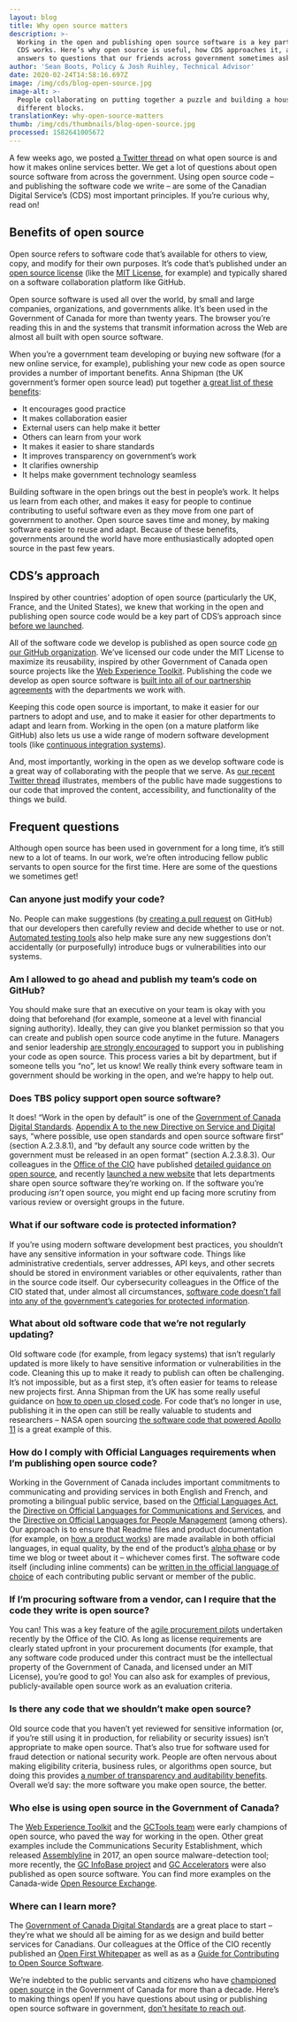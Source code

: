 ```yaml
---
layout: blog
title: Why open source matters
description: >-
  Working in the open and publishing open source software is a key part of how
  CDS works. Here’s why open source is useful, how CDS approaches it, and
  answers to questions that our friends across government sometimes ask.
author: 'Sean Boots, Policy & Josh Ruihley, Technical Advisor'
date: 2020-02-24T14:58:16.697Z
image: /img/cds/blog-open-source.jpg
image-alt: >-
  People collaborating on putting together a puzzle and building a house out of
  different blocks.
translationKey: why-open-source-matters
thumb: /img/cds/thumbnails/blog-open-source.jpg
processed: 1582641005672
---
```

A few weeks ago, we posted [a Twitter thread](https://twitter.com/CDS_GC/status/1227971000471560197) on what open source is and how it makes online services better. We get a lot of questions about open source software from across the government. Using open source code – and publishing the software code we write – are some of the Canadian Digital Service’s (CDS) most important principles. If you’re curious why, read on!

## Benefits of open source

Open source refers to software code that’s available for others to view, copy, and modify for their own purposes. It’s code that’s published under an [open source license](https://opensource.org/licenses) (like the [MIT License](https://github.com/wet-boew/wet-boew/blob/master/License-en.txt), for example) and typically shared on a software collaboration platform like GitHub.

Open source software is used all over the world, by small and large companies, organizations, and governments alike. It’s been used in the Government of Canada for more than twenty years. The browser you’re reading this in and the systems that transmit information across the Web are almost all built with open source software.

When you’re a government team developing or buying new software (for a new online service, for example), publishing your new code as open source provides a number of important benefits. Anna Shipman (the UK government’s former open source lead) put together [a great list of these benefits](https://gds.blog.gov.uk/2017/09/04/the-benefits-of-coding-in-the-open/):

*   It encourages good practice
*   It makes collaboration easier
*   External users can help make it better
*   Others can learn from your work
*   It makes it easier to share standards
*   It improves transparency on government’s work
*   It clarifies ownership
*   It helps make government technology seamless

Building software in the open brings out the best in people’s work. It helps us learn from each other, and makes it easy for people to continue contributing to useful software even as they move from one part of government to another. Open source saves time and money, by making software easier to reuse and adapt. Because of these benefits, governments around the world have more enthusiastically adopted open source in the past few years.

## CDS’s approach

Inspired by other countries’ adoption of open source (particularly the UK, France, and the United States), we knew that working in the open and publishing open source code would be a key part of CDS’s approach since [before we launched](https://digital.canada.ca/2017/07/28/think-big-start-small/). 

All of the software code we develop is published as open source code [on our GitHub organization](https://github.com/cds-snc). We’ve licensed our code under the MIT License to maximize its reusability, inspired by other Government of Canada open source projects like the [Web Experience Toolkit](https://github.com/wet-boew/wet-boew). Publishing the code we develop as open source software is [built into all of our partnership agreements](https://digital.canada.ca/partnerships/) with the departments we work with. 

Keeping this code open source is important, to make it easier for our partners to adopt and use, and to make it easier for other departments to adapt and learn from. Working in the open (on a mature platform like GitHub) also lets us use a wide range of modern software development tools (like [continuous integration systems](https://digital.canada.ca/2018/03/26/automated-testing-blog/)).

And, most importantly, working in the open as we develop software code is a great way of collaborating with the people that we serve. As [our recent Twitter thread](https://twitter.com/CDS_GC/status/1227971000471560197) illustrates, members of the public have made suggestions to our code that improved the content, accessibility, and functionality of the things we build.

## Frequent questions

Although open source has been used in government for a long time, it’s still new to a lot of teams. In our work, we’re often introducing fellow public servants to open source for the first time. Here are some of the questions we sometimes get!

### Can anyone just modify your code?

No. People can make suggestions (by [creating a pull request](https://digital.canada.ca/2018/04/24/coding-is-a-team-activity/) on GitHub) that our developers then carefully review and decide whether to use or not. [Automated testing tools](https://digital.canada.ca/2018/03/26/automated-testing-blog/) also help make sure any new suggestions don’t accidentally (or purposefully) introduce bugs or vulnerabilities into our systems.

### Am I allowed to go ahead and publish my team’s code on GitHub?

You should make sure that an executive on your team is okay with you doing that beforehand (for example, someone at a level with financial signing authority). Ideally, they can give you blanket permission so that you can create and publish open source code anytime in the future. Managers and senior leadership [are strongly encouraged](https://www.canada.ca/en/government/system/digital-government/digital-government-innovations/open-source-software.html) to support you in publishing your code as open source. This process varies a bit by department, but if someone tells you “no”, let us know! We really think every software team in government should be working in the open, and we’re happy to help out.

### Does TBS policy support open source software?

It does! “Work in the open by default” is one of the [Government of Canada Digital Standards](https://www.canada.ca/en/government/system/digital-government/government-canada-digital-standards.html). [Appendix A to the new Directive on Service and Digital](https://www.tbs-sct.gc.ca/pol/doc-eng.aspx?id=32602) says, “where possible, use open standards and open source software first” (section A.2.3.8.1), and “by default any source code written by the government must be released in an open format” (section A.2.3.8.3). Our colleagues in the [Office of the CIO](https://www.canada.ca/en/treasury-board-secretariat/corporate/organization.html#ocio) have published [detailed guidance on open source](https://www.canada.ca/en/government/system/digital-government/digital-government-innovations/open-source-software.html), and recently [launched a new website](https://canada-ca.github.io/ore-ero/en/index.html) that lets departments share open source software they’re working on. If the software you’re producing _isn’t_ open source, you might end up facing more scrutiny from various review or oversight groups in the future.

### What if our software code is protected information?

If you’re using modern software development best practices, you shouldn’t have any sensitive information in your software code. Things like administrative credentials, server addresses, API keys, and other secrets should be stored in environment variables or other equivalents, rather than in the source code itself. Our cybersecurity colleagues in the Office of the CIO stated that, under almost all circumstances, [software code doesn’t fall into any of the government’s categories for protected information](https://github.com/canada-ca/Open_First_Whitepaper/issues/83#issuecomment-361065123).

### What about old software code that we’re not regularly updating?

Old software code (for example, from legacy systems) that isn’t regularly updated is more likely to have sensitive information or vulnerabilities in the code. Cleaning this up to make it ready to publish can often be challenging. It’s not impossible, but as a first step, it’s often easier for teams to release new projects first. Anna Shipman from the UK has some really useful guidance on [how to open up closed code](https://technology.blog.gov.uk/2018/02/19/how-to-open-up-closed-code/). For code that’s no longer in use, publishing it in the open can still be really valuable to students and researchers – NASA open sourcing [the software code that powered Apollo 11](https://github.com/chrislgarry/Apollo-11) is a great example of this.

### How do I comply with Official Languages requirements when I’m publishing open source code?

Working in the Government of Canada includes important commitments to communicating and providing services in both English and French, and promoting a bilingual public service, based on the [Official Languages Act](https://laws-lois.justice.gc.ca/eng/acts/o-3.01/), the [Directive on Official Languages for Communications and Services](https://www.tbs-sct.gc.ca/pol/doc-eng.aspx?id=26164), and the [Directive on Official Languages for People Management](https://www.tbs-sct.gc.ca/pol/doc-eng.aspx?id=26168) (among others). Our approach is to ensure that Readme files and product documentation (for example, on [how a product works](https://cds-snc.github.io/track-web-security-compliance/)) are made available in both official languages, in equal quality, by the end of the product’s [alpha phase](https://digital.canada.ca/2018/11/29/from-build-first-to-users-first/#the-details) or by time we blog or tweet about it – whichever comes first. The software code itself (including inline comments) can be [written in the official language of choice](https://www.canada.ca/en/government/system/digital-government/digital-government-innovations/open-source-software/guide-for-publishing-open-source-code.html#toc08-4) of each contributing public servant or member of the public.

### If I’m procuring software from a vendor, can I require that the code they write is open source?

You can! This was a key feature of the [agile procurement pilots](https://buyandsell.gc.ca/cds/public/2017/11/23/11cd6397ea30bc8d834c50dba11e6aca/loi_no_24062-180181_e.pdf) undertaken recently by the Office of the CIO. As long as license requirements are clearly stated upfront in your procurement documents (for example, that any software code produced under this contract must be the intellectual property of the Government of Canada, and licensed under an MIT License), you’re good to go! You can also ask for examples of previous, publicly-available open source work as an evaluation criteria.

### Is there any code that we shouldn’t make open source?

Old source code that you haven’t yet reviewed for sensitive information (or, if you’re still using it in production, for reliability or security issues) isn’t appropriate to make open source. That’s also true for software used for fraud detection or national security work. People are often nervous about making eligibility criteria, business rules, or algorithms open source, but doing this provides [a number of transparency and auditability benefits](https://www.themandarin.com.au/116681-when-machines-are-coding-the-rules-on-which-our-society-runs-we-get-better-results-new-opportunities-for-the-public-and-regulators-and-companies-looking-to-make-compliance-easier/). Overall we’d say: the more software you make open source, the better.

### Who else is using open source in the Government of Canada?

The [Web Experience Toolkit](https://github.com/wet-boew) and the [GCTools team](https://github.com/gctools-outilsgc) were early champions of open source, who paved the way for working in the open. Other great examples include the Communications Security Establishment, which released [Assemblyline](https://cyber.gc.ca/en/assemblyline) in 2017, an open source malware-detection tool; more recently, the [GC InfoBase project](https://github.com/TBS-EACPD/infobase) and [GC Accelerators](https://medium.com/core-technologies/gc-accelerators-6d3787269ebd#b170) were also published as open source software. You can find more examples on the Canada-wide [Open Resource Exchange](https://canada-ca.github.io/ore-ero/en/index.html).

### Where can I learn more?

The [Government of Canada Digital Standards](https://www.canada.ca/en/government/system/digital-government/government-canada-digital-standards.html) are a great place to start – they’re what we should all be aiming for as we design and build better services for Canadians. Our colleagues at the Office of the CIO recently published an [Open First Whitepaper](https://www.canada.ca/en/government/system/digital-government/digital-government-innovations/open-source-software/open-first-whitepaper.html) as well as as a [Guide for Contributing to Open Source Software](https://www.canada.ca/en/government/system/digital-government/digital-government-innovations/open-source-software/guide-for-contributing-to-open-source-software.html).

We’re indebted to the public servants and citizens who have [championed open source](https://open.canada.ca/en/blog/open-source-software-and-open-standards-government-canada) in the Government of Canada for more than a decade. Here’s to making things open! If you have questions about using or publishing open source software in government, [don’t hesitate to reach out](mailto:cds-snc@tbs-sct.gc.ca).


